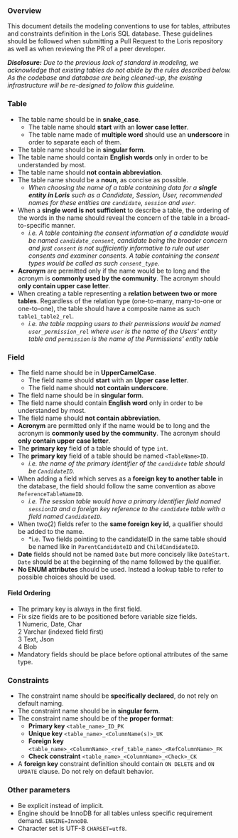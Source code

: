 ### Overview

This document details the modeling conventions to use for tables, attributes and constraints definition in the Loris SQL database. These guidelines should be followed when submitting a Pull Request to the Loris repository as well as when reviewing the PR of a peer developer.

***Disclosure:** Due to the previous lack of standard in modeling, we acknowledge that existing tables do not abide by the rules described below. As the codebase and database are being cleaned-up, the existing infrastructure will be re-designed to follow this guideline.*

### Table

- The table name should be in **snake_case**.  
  - The table name should **start** with an **lower case letter**.
  - The table name made of **multiple word** should use an **underscore** in order to separate each of them.
- The table name should be in **singular form**.
- The table name should contain **English words** only in order to be understanded by most.
- The table name should **not contain abbreviation**.
- The table name should be a **noun**, as concise as possible.
  - *When choosing the name of a table containing data for a **single entity in Loris** such as a Candidate, Session, User, recommended names for these entities are `candidate`, `session` and `user`.*
- When a **single word is not sufficient** to describe a table, the ordering of the words in the name should reveal the concern of the table in a broad-to-specific manner. 
  - *i.e. A table containing the consent information of a candidate would be named `candidate_consent`, candidate being the broader concern and just `consent` is not sufficiently informative to rule out user consents and examiner consents. A table containing the consent types would be called as such `consent_type`.*
- **Acronym** are permitted only if the name would be to long and the acronym is **commonly used by the community**. The acronym should **only contain upper case letter**.
- When creating a table representing a **relation between two or more tables**. Regardless of the relation type (one-to-many, many-to-one or one-to-one), the table should have a composite name as such `table1_table2_rel`.
  - *i.e. the table mapping users to their permissions would be named `user_permission_rel` where `user` is the name of the Users' entity table and `permission` is the name of the Permissions' entity table*

### Field

- The field name should be in **UpperCamelCase**.
  - The field name should **start** with an **Upper case letter**.
  - The field name should **not contain underscore**.
- The field name should be in **singular form**.
- The field name should contain **English word** only in order to be understanded by most.
- The field name should **not contain abbreviation**.
- **Acronym** are permitted only if the name would be to long and the acronym is **commonly used by the community**. The acronym should **only contain upper case letter**.
- The **primary key** field of a table should of type `int`.
- The **primary key** field of a table should be named `<TableName>ID`.  
  - *i.e. the name of the primary identifier of the `candidate` table should be `CandidateID`.*
- When adding a field which serves as a **foreign key to another table** in the database, the field should follow the same convention as above `ReferenceTableNameID`. 
  - *i.e. The session table would have a primary identifier field named `sessionID` and a foreign key reference to the `candidate` table with a field named `CandidateID`.*
- When two(2) fields refer to the **same foreign key id**, a qualifier should be added to the name.
  - *i.e. Two fields pointing to the candidateID in the same table should be named like in `ParentCandidateID` and `ChildCandidateID`.
- **Date** fields should not be named `Date` but more concisely like `DateStart`. `Date` should be at the beginning of the name followed by the qualifier.
- **No ENUM attributes** should be used. Instead a lookup table to refer to possible choices should be used.

#### Field Ordering

- The primary key is always in the first field.
- Fix size fields are to be positioned before variable size fields.  
  1 Numeric, Date, Char  
  2 Varchar (indexed field first)  
  3 Text, Json  
  4 Blob  
- Mandatory fields should be place before optional attributes of the same type.


### Constraints

- The constraint name should be **specifically declared**, do not rely on default naming.
- The constraint name should be in **singular form**.
- The constraint name should be of the **proper format**:
  - **Primary key** `<table_name>_ID_PK`
  - **Unique key** `<table_name>_<ColumnName(s)>_UK`
  - **Foreign key** `<table_name>_<ColumnName>_<ref_table_name>_<RefColumnName>_FK`
  - **Check constraint** `<table_name>_<ColumnName>_<Check>_CK`
- A **foreign key** constraint definition should contain `ON DELETE` and `ON UPDATE` clause. Do not rely on default behavior.

### Other parameters
- Be explicit instead of implicit. 
- Engine should be InnoDB for all tables unless specific requirement demand. `ENGINE=InnoDB`.
- Character set is UTF-8 `CHARSET=utf8`.


